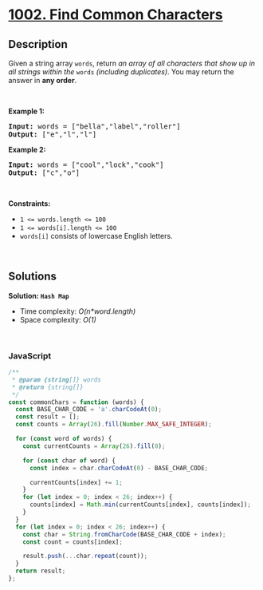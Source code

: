 # [1002. Find Common Characters](https://leetcode.com/problems/find-common-characters)

## Description

<div class="elfjS" data-track-load="description_content"><p>Given a string array <code>words</code>, return <em>an array of all characters that show up in all strings within the </em><code>words</code><em> (including duplicates)</em>. You may return the answer in <strong>any order</strong>.</p>

<p>&nbsp;</p>
<p><strong class="example">Example 1:</strong></p>
<pre><strong>Input:</strong> words = ["bella","label","roller"]
<strong>Output:</strong> ["e","l","l"]
</pre><p><strong class="example">Example 2:</strong></p>
<pre><strong>Input:</strong> words = ["cool","lock","cook"]
<strong>Output:</strong> ["c","o"]
</pre>
<p>&nbsp;</p>
<p><strong>Constraints:</strong></p>

<ul>
	<li><code>1 &lt;= words.length &lt;= 100</code></li>
	<li><code>1 &lt;= words[i].length &lt;= 100</code></li>
	<li><code>words[i]</code> consists of lowercase English letters.</li>
</ul>
</div>

<p>&nbsp;</p>

## Solutions

**Solution: `Hash Map`**

- Time complexity: <em>O(n\*word.length)</em>
- Space complexity: <em>O(1)</em>

<p>&nbsp;</p>

### **JavaScript**

```js
/**
 * @param {string[]} words
 * @return {string[]}
 */
const commonChars = function (words) {
  const BASE_CHAR_CODE = 'a'.charCodeAt(0);
  const result = [];
  const counts = Array(26).fill(Number.MAX_SAFE_INTEGER);

  for (const word of words) {
    const currentCounts = Array(26).fill(0);

    for (const char of word) {
      const index = char.charCodeAt(0) - BASE_CHAR_CODE;

      currentCounts[index] += 1;
    }
    for (let index = 0; index < 26; index++) {
      counts[index] = Math.min(currentCounts[index], counts[index]);
    }
  }
  for (let index = 0; index < 26; index++) {
    const char = String.fromCharCode(BASE_CHAR_CODE + index);
    const count = counts[index];

    result.push(...char.repeat(count));
  }
  return result;
};
```
